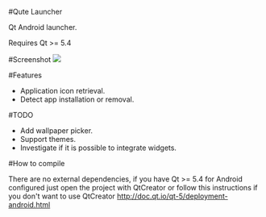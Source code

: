 #Qute Launcher

Qt Android launcher.

Requires Qt >= 5.4

#Screenshot
![](http://iktwo.github.io/QuteLauncher/images/screenshot.jpg) 

#Features
* Application icon retrieval.
* Detect app installation or removal.

#TODO
* Add wallpaper picker.
* Support themes.
* Investigate if it is possible to integrate widgets.

#How to compile

There are no external dependencies, if you have Qt >= 5.4 for Android configured just open the project with QtCreator or follow this instructions if you don't want to use QtCreator http://doc.qt.io/qt-5/deployment-android.html